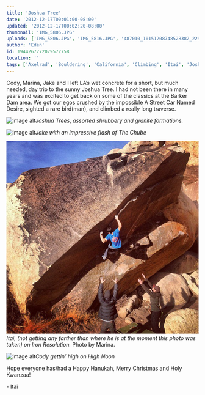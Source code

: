 ```yaml
---
title: 'Joshua Tree'
date: '2012-12-17T00:01:00-08:00'
updated: '2012-12-17T00:02:20-08:00'
thumbnail: 'IMG_5806.JPG'
uploads: ['IMG_5806.JPG', 'IMG_5816.JPG', '487010_10151208748528382_229822770_n.jpg', 'IMG_5826.jpg']
author: 'Eden'
id: 1944267772079572758
location: ''
tags: ['Axelrad', 'Bouldering', 'California', 'Climbing', 'Itai', 'Joshua', 'Tree']
---
```


Cody, Marina, Jake and I left LA’s wet concrete for a short, but much needed, day trip to the sunny Joshua Tree. I had not been there in many years and was excited to get back on some of the classics at the Barker Dam area. We got our egos crushed by the impossible A Street Car Named Desire, sighted a rare bird(man), and climbed a really long traverse.

![image alt](uploads/IMG_5806.JPG)*Joshua Trees, assorted shrubbery and granite formations.*

![image alt](uploads/IMG_5816.JPG)*Jake with an impressive flash of The Chube*

![image alt](uploads/487010_10151208748528382_229822770_n.jpg)*Itai, (not getting any farther than where he is at the moment this photo was taken) on Iron Resolution.*
Photo by Marina.

![image alt](uploads/IMG_5826.jpg)*Cody gettin’ high on High Noon*

Hope everyone has/had a Happy Hanukah, Merry Christmas and Holy Kwanzaa!

\- Itai

